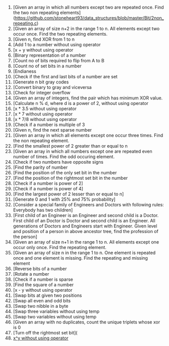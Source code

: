 1. [Given an array in which all numbers except two are repeated once. Find the two non repeating elements] (https://github.com/stoneheart93/data_structures/blob/master/Bit/2non_repeating.c)
2. [Given an array of size n+2 in the range 1 to n. All elements except two occur once. Find the two repeating elements.
3. [Given n, find XOR from 1 to n
4. [Add 1 to a number without using operator
5. [x + y without using operator
6. [Binary representation of a number
7. [Count no of bits required to flip from A to B
8. [Count no of set bits in a number
9. [Endianess 
10. [Check if the first and last bits of a number are set
11. [Generate n bit gray codes
12. [Convert binary to gray and viceversa
13. [Check for integer overflow
14. [Given an array of integers, find the pair which has minimum XOR value.
15. [Calculate n % d, where d is a power of 2, without using operator
16. [x * 3.5 without using operator
17. [x * 7 without using operator
18. [x * 7/8 without using operator
19. [Check if a number is multiple of 3
20. [Given n, find the next sparse number
21. [Given an array in which all elements except one occur three times. Find the non repeating element.
22. [Find the smallest power of 2 greater than or equal to n
23. [Given an array in which all numbers except one are repeated even number of times. Find the odd occuring element.
24. [Check if two numbers have opposite signs
25. [Find the parity of number
26. [Find the position of the only set bit in the number
27. [Find the position of the rightmost set bit in the number
28. [Check if a number is power of 2]
29. [Check if a number is power of 4]
30. [Find the largest power of 2 lesser than or equal to n]
31. [Generate 0 and 1 with 25% and 75% probability]
32. [Consider a special family of Engineers and Doctors with following rules: Everybody has two children]
33. [First child of an Engineer is an Engineer and second child is a Doctor. First child of an Doctor is Doctor and second child is an Engineer. All generations of Doctors and Engineers start with Engineer. Given level and position of a person in above ancestor tree, find the profession of the person]
34. [Given an array of size n+1 in the range 1 to n. All elements except one occur only once. Find the repeating element.
35. [Given an array of size n in the range 1 to n. One element is repeated once and one element is missing. Find the repeating and missing element
36. [Reverse bits of a number
37. [Rotate a number
38. [Check if a number is sparse
39. [Find the square of a number
40. [x - y without using operator
41. [Swap bits at given two positions
42. [Swap all even and odd bits
43. [Swap two nibble in a byte
44. [Swap three variables without using temp
45. [Swap two variables without using temp
46. [Given an array with no duplicates, count the unique triplets whose xor is 0
47. [Turn off the rightmost set bit](
48. [x^y without using operator](xorwithoutop.c)